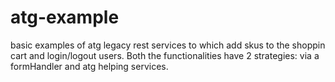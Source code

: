# atg-example
basic examples of atg legacy rest services to which add skus to the shoppin cart and login/logout users. 
Both the functionalities have 2 strategies: via a formHandler and atg helping services.
